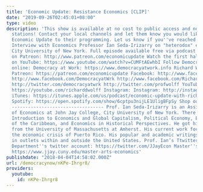 ```yaml
---
title: 'Economic Update: Resistance Economics [CLIP]'
date: "2019-09-26T02:45:01+08:00"
type: video
description: 'This show is available at no cost to public access and non-profit community
  stations! Contact your local channels and let them know you would like them to add
  Economic Update to their programming. Let us know if you''ve reached out: info@democracyatwork.info
  Interview with Economics Professor Ian Seda-Irizarry on "heterodox" economics at
  City University of New York. Full episode available free via podcast or as a video
  on Patreon: http://www.patreon.com/economicupdate Watch the first half of this episode
  on YouTube: https://www.youtube.com/watch?v=CUMFtAEwhbI Follow Democracy at Work
  online: Democracy at Work: https://www.democracyatwork.info Richard Wolff: https://www.rdwolff.com
  Patreon: https://patreon.com/economicupdate Facebook: http://www.facebook.com/EconomicUpdate
  http://www.facebook.com/DemocracyatWrk http://www.facebook.com/RichardDWolff Twitter:
  http://twitter.com/democracyatwrk http://twitter.com/profwolff YouTube: https://youtube.com/democracyatwrk
  https://youtube.com/richarddwolff Instagram: Instagram: http://instagram.com/democracyatwrk
  iTunes: https://itunes.apple.com/us/podcast/economic-update-with-richard-d-wolff/id1053981528?mt=2
  Spotify: https://open.spotify.com/show/6cptpu3nijLE1UligBFpSy Shop our store: http://bit.ly/2JkxIfy
  ---------------------------------- Prof. Ian Seda-Irizarry is an Assistant Professor
  of Economics at John Jay College, City University of New York. There he teaches
  Introduction to Economics and Global Capitalism, Political Economy, Economic Development
  of the Caribbean, and Economics in Historical Perspectives. He got his PhD in economics
  from the University of Massachusetts at Amherst. His current work focuses on understanding
  the economic crisis of Puerto Rico. His popular and academic writings have appeared
  in outlets within and outside the United States. Prof. Ian’s Ttwitter account: https://twitter.com/IanSeda
  Department''s twitter account: https://twitter.com/JJayEcon Master''s Program webpage:
  https://www.jjay.cuny.edu/master-arts-economics'
publishdate: "2018-04-04T14:58:02.000Z"
url: /democracynow/nKPe-Ihrgr8/
providers:
  youtube:
    id: nKPe-Ihrgr8
---
```

